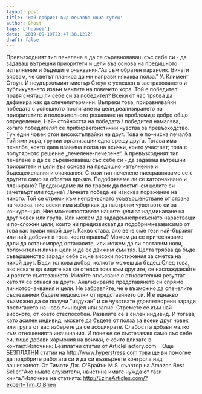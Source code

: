 ```yaml
---
layout: post
title: 'Най-добрият вид печалба няма губещ'
author: Ghost
tags: ['huawei']
date: '2019-09-19T23:47:38.121Z'
draft: false
---
```


Превъзходният тип печелене е да се съревноваваш със себе си - да задаваш вътрешни приоритети и цели въз основа на предишното изпълнение и бъдещите очаквания."Аз съм обратен параноик. Винаги вярвам, че светът планира да ми направи някаква полза." У. Климент Стоун. И неудържимият мистър Стоун е успешен в застраховането и публикуването извън мечтите на повечето хора. Той е победител!правя смяташ ли себе си за победител? Всеки от нас трябва да дефинира как да спечелитермини. Въпреки това, приравнявайки победата с успешното постигане на цели,реализирането на приоритетите и положителното решаване на проблеми,е добро общо определение. Най- стойността на победата / победител намалява, когато победителят се прибираегоистични чувства за превъзходство. Тук един човек стои високстъпвайки на друг. Това е по-ниска печалба. Той ями хора, групии организации една срещу друга. Тогава има печалба, която дава взаимна полза на всички, които участват; това е популярното решение „печелене-печелене“. А превъзходният тип печелене е да се съревноваваш със себе си - да задаваш вътрешни приоритети и цели въз основа на предишно изпълнение и бъдещежелания и очаквания. С този тип печелене ниесравняваме се с другите само за обратна връзка. Подобряваме ли се катоочаквано и планирано? Предвиждаме ли по график да постигнем целите си зачетвърт или година? Личната победа не изисква поражение на никого. Той се стреми към непрекъснато усъвършенстване от страна на човека. ние всеки има избор как да настроим чувството си за конкуренция. Ние можемпоставете нашите цели за надминаване на друг човек или група. Или можем да зададемнепрекъснато нарастващи и по-сложни цели, които ни предизвикват да подобримнезависимо от това как прави някой друг. Какво става, ако вече сме тези най-бързият или най-добрият в това, което правим? Можем да се притесняваме дали да останемпред останалите, или можем да си поставим нови, положителни лични цели и да се движим към тях. Целта трябва да бъде съвършенство заради себе си,не високи постижения за сметка на никой друг. Бъди толкова добър, колкото можеш да бъдеш.След това, ако искате да видите как се отнася това към другите, се наслаждавайте и растете състезанието. Имайте откъсване с относителния резултат като тя се отнася за други. Анализирайте представянето си спрямо личнотоочаквания и цели. Не забравяйте, че е възможно да спечелите състезаниеи бъдете недоволни от представянето си. И е еднакво възможно да се получи "издухан" и се чувствате удовлетворени заради постигането на ново личноцел или запис. Стремете се към най-високото, от което стеспособен. Развийте се в силен индивид. И тогава, като асилен индивид, можете да бъдете от полза за всеки друг човек или група от вас изберете да се асоциирате. Слабостта добавя малко към отношенията иначинания. И понеже се състезаваш само със себе си, тище добави хармония на всички, с които влизате в контакт.Източник: Безплатни статии от ArticleFactory.com    Още БЕЗПЛАТНИ статии на http://www.hyperstress.com това ще ви помогне да подобрите работата си и да си възвърнете контрола над вашияживот. От Тимоти Дж. О'Брайън M.S. съавтор на Amazon Best Seller,"Ако имате служители, наистина имате нужда от тази книга."Източник на статията: http://EzineArticles.com/?expert=Tim_O'Brien
